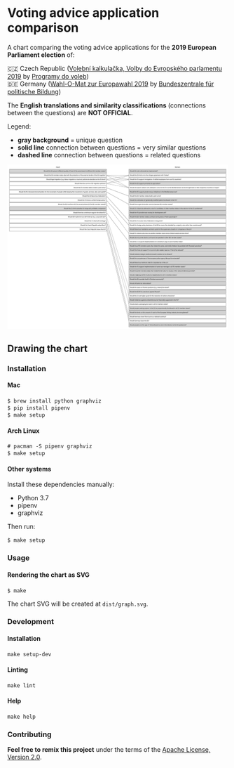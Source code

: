 # Voting advice application comparison

A chart comparing the voting advice applications for the **2019 European
Parliament election** of:

&#x1f1e8;&#x1f1ff; Czech Republic ([Volební kalkulačka, Volby do Evropského
parlamentu 2019](https://eu2019.programydovoleb.cz/volebni-kalkulacka/) by
[Programy do voleb](https://www.programydovoleb.cz/))\
&#x1f1e9;&#x1f1ea; Germany ([Wahl-O-Mat zur Europawahl
2019](https://www.wahl-o-mat.de/europawahl2019/) by [Bundeszentrale für
politische Bildung](https://www.bpb.de/))

The **English translations and similarity classifications** (connections between the
questions) are **NOT OFFICIAL**.

Legend:

- **gray background** = unique question
- **solid line** connection between questions = very similar questions
- **dashed line** connection between questions = related questions

![](./dist/graph.svg)

## Drawing the chart

### Installation

#### Mac

``` shell
$ brew install python graphviz
$ pip install pipenv
$ make setup
```

#### Arch Linux

``` shell
# pacman -S pipenv graphviz
$ make setup
```

#### Other systems

Install these dependencies manually:

- Python 3.7
- pipenv
- graphviz

Then run:

``` shell
$ make setup
```

### Usage

#### Rendering the chart as SVG

```
$ make
```

The chart SVG will be created at `dist/graph.svg`.

### Development

#### Installation

``` shell
make setup-dev
```

#### Linting

``` shell
make lint
```

#### Help

``` shell
make help
```

### Contributing

**Feel free to remix this project** under the terms of the [Apache License,
Version 2.0](http://www.apache.org/licenses/LICENSE-2.0).
